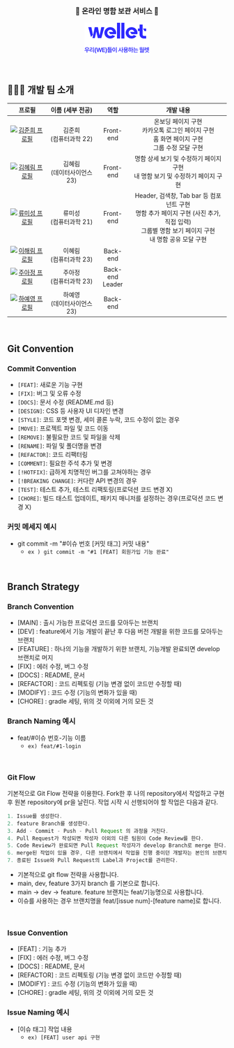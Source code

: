<div align="center">

### 📇 온라인 명함 보관 서비스 📇

![wellet logo](/src/assets/images/logo-description-wellet.png)

</div>
<br>

## 💁🏻‍♀️ 개발 팀 소개

<table style="text-align:center">
  <thead>
    <tr>
      <th style="text-align: center;">프로필</th>
      <th style="text-align: center;">이름 (세부 전공)</th>
      <th style="text-align: center;">역할</th>
      <th style="text-align: center;">개발 내용</th>
    </tr>
  </thead>
  <tbody>
    <tr>
      <td><a href="https://github.com/junheekim61" target="_blank"><img src="https://avatars.githubusercontent.com/u/100200965?v=4" alt="김준희 프로필" width="100px" /></a></td>
      <td style="text-align: center;">김준희<br>(컴퓨터과학 22)</td>
      <td>Front-end</td>
      <td>온보딩 페이지 구현<br>카카오톡 로그인 페이지 구현<br>홈 화면 페이지 구현<br>그룹 수정 모달 구현</td>
    </tr>
    <tr>
      <td><a href="https://github.com/kimhyerims" target="_blank"><img src="https://avatars.githubusercontent.com/u/144879107?v=4" alt="김혜림 프로필" width="100px" /></a></td>
      <td style="text-align: center;">김혜림<br>(데이터사이언스 23)</td>
      <td>Front-end</td>
      <td>명함 상세 보기 및 수정하기 페이지 구현<br>내 명함 보기 및 수정하기 페이지 구현</td>
    </tr>
    <tr>
      <td><a href="https://github.com/misung-dev" target="_blank"><img src="https://avatars.githubusercontent.com/u/128569095?v=4" alt="류미성 프로필" width="100px" /></a></td>
      <td style="text-align: center;">류미성<br>(컴퓨터과학 21)</td>
      <td>Front-end</td>
      <td>Header, 검색창, Tab bar 등 컴포넌트 구현<br>명함 추가 페이지 구현 (사진 추가, 직접 입력)<br>그룹별 명함 보기 페이지 구현<br>내 명함 공유 모달 구현</td>
    </tr>
    <tr>
      <td><a href="https://github.com/lhaerim" target="_blank"><img src="https://avatars.githubusercontent.com/u/128566763?v=4" alt="이해림 프로필" width="100px" /></a></td>
      <td style="text-align: center;">이혜림<br>(컴퓨터과학 23)</td>
      <td>Back-end</td>
      <td></td>
    </tr>
    <tr>
      <td><a href="https://github.com/ajung7038" target="_blank"><img src="https://avatars.githubusercontent.com/u/80907516?v=4" alt="주아정 프로필" width="100px" /></a></td>
      <td style="text-align: center;">주아정<br>(컴퓨터과학 23)</td>
      <td>Back-end<br>Leader</td>
      <td></td>
    </tr>
    <tr>
      <td><a href="https://github.com/hayeyoung" target="_blank"><img src="https://avatars.githubusercontent.com/u/144807080?v=4" alt="하예영 프로필" width="100px" /></a></td>
      <td style="text-align: center;">하예영<br>(데이터사이언스 23)</td>
      <td>Back-end</td>
      <td></td>
    </tr>
  </tbody>
</table>

<br>

## Git Convention

### Commit Convention

- `[FEAT]`: 새로운 기능 구현
- `[FIX]`: 버그 및 오류 수정
- `[DOCS]`: 문서 수정 (README.md 등)
- `[DESIGN]`: CSS 등 사용자 UI 디자인 변경
- `[STYLE]`: 코드 포맷 변경, 세미 콜론 누락, 코드 수정이 없는 경우
- `[MOVE]`: 프로젝트 파일 및 코드 이동
- `[REMOVE]`: 불필요한 코드 및 파일을 삭제
- `[RENAME]`: 파일 및 폴더명을 변경
- `[REFACTOR]`: 코드 리팩터링
- `[COMMENT]`: 필요한 주석 추가 및 변경
- `[!HOTFIX]`: 급하게 치명적인 버그를 고쳐야하는 경우
- `[!BREAKING CHANGE]`: 커다란 API 변경의 경우
- `[TEST]`: 테스트 추가, 테스트 리팩토링(프로덕션 코드 변경 X)
- `[CHORE]`: 빌드 태스트 업데이트, 패키지 매니저를 설정하는 경우(프로덕션 코드 변경 X)

### 커밋 메세지 예시

- git commit -m "#이슈 번호 [커밋 태그] 커밋 내용"
  - `ex ) git commit -m "#1 [FEAT] 회원가입 기능 완료"`

<br>

## Branch Strategy

### Branch Convention

- [MAIN] : 출시 가능한 프로덕션 코드를 모아두는 브랜치
- [DEV] : feature에서 기능 개발이 끝난 후 다음 버전 개발을 위한 코드를 모아두는 브랜치
- [FEATURE] : 하나의 기능을 개발하기 위한 브랜치, 기능개발 완료되면 develop 브랜치로 머지
- [FIX] : 에러 수정, 버그 수정
- [DOCS] : README, 문서
- [REFACTOR] : 코드 리펙토링 (기능 변경 없이 코드만 수정할 때)
- [MODIFY] : 코드 수정 (기능의 변화가 있을 때)
- [CHORE] : gradle 세팅, 위의 것 이외에 거의 모든 것

### Branch Naming 예시

- feat/#이슈 번호-기능 이름
  - `ex) feat/#1-login`

<br>

### Git Flow

기본적으로 Git Flow 전략을 이용한다. Fork한 후 나의 repository에서 작업하고 구현 후 원본 repository에 pr을 날린다. 작업 시작 시 선행되어야 할 작업은 다음과 같다.

```java
1. Issue를 생성한다.
2. feature Branch를 생성한다.
3. Add - Commit - Push - Pull Request 의 과정을 거친다.
4. Pull Request가 작성되면 작성자 이외의 다른 팀원이 Code Review를 한다.
5. Code Review가 완료되면 Pull Request 작성자가 develop Branch로 merge 한다.
6. merge된 작업이 있을 경우, 다른 브랜치에서 작업을 진행 중이던 개발자는 본인의 브랜치로 merge된 작업을 Pull 받아온다.
7. 종료된 Issue와 Pull Request의 Label과 Project를 관리한다.
```

- 기본적으로 git flow 전략을 사용합니다.
- main, dev, feature 3가지 branch 를 기본으로 합니다.
- main → dev → feature. feature 브랜치는 feat/기능명으로 사용합니다.
- 이슈를 사용하는 경우 브랜치명을 feat/[issue num]-[feature name]로 합니다.

<br>

### Issue Convention

- [FEAT] : 기능 추가
- [FIX] : 에러 수정, 버그 수정
- [DOCS] : README, 문서
- [REFACTOR] : 코드 리펙토링 (기능 변경 없이 코드만 수정할 때)
- [MODIFY] : 코드 수정 (기능의 변화가 있을 때)
- [CHORE] : gradle 세팅, 위의 것 이외에 거의 모든 것

### Issue Naming 예시

- [이슈 태그] 작업 내용
  - `ex) [FEAT] user api 구현`
